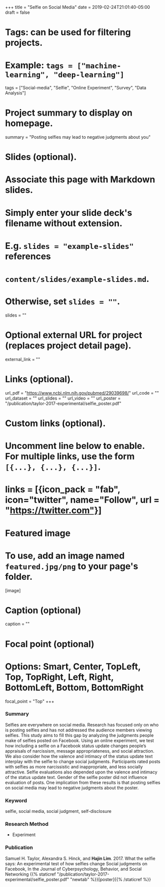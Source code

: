 +++
title = "Selfie on Social Media"
date = 2019-02-24T21:01:40-05:00
draft = false

# Tags: can be used for filtering projects.
# Example: `tags = ["machine-learning", "deep-learning"]`
tags = ["Social-media", "Selfie", "Online Experiment", "Survey", "Data Analysis"]

# Project summary to display on homepage.
summary = "Posting selfies may lead to negative judgments about you"

# Slides (optional).
#   Associate this page with Markdown slides.
#   Simply enter your slide deck's filename without extension.
#   E.g. `slides = "example-slides"` references
#   `content/slides/example-slides.md`.
#   Otherwise, set `slides = ""`.
slides = ""

# Optional external URL for project (replaces project detail page).
external_link = ""

# Links (optional).
url_pdf = "https://www.ncbi.nlm.nih.gov/pubmed/29039698/"
url_code = ""
url_dataset = ""
url_slides = ""
url_video = ""
url_poster = "/publication/taylor-2017-experimental/selfie_poster.pdf"

# Custom links (optional).
#   Uncomment line below to enable. For multiple links, use the form `[{...}, {...}, {...}]`.
# links = [{icon_pack = "fab", icon="twitter", name="Follow", url = "https://twitter.com"}]

# Featured image
# To use, add an image named `featured.jpg/png` to your page's folder.
[image]
  # Caption (optional)
  caption = ""

  # Focal point (optional)
  # Options: Smart, Center, TopLeft, Top, TopRight, Left, Right, BottomLeft, Bottom, BottomRight
  focal_point = "Top"
+++



### Summary

Selfies are everywhere on social media. Research has focused only on who is posting selfies and has not addressed the audience members viewing selfies. This study aims to fill this gap by analyzing the judgments people make of selfies posted on Facebook. Using an online experiment, we test how including a selfie on a Facebook status update changes people’s appraisals of narcissism, message appropriateness, and social attraction. We also consider how the valence and intimacy of the status update text interplay with the selfie to change social judgments. Participants rated posts with selfies as more narcissistic and inappropriate, and less socially attractive. Selfie evaluations also depended upon the valence and intimacy of the status update text. Gender of the selfie poster did not influence evaluation of posts. One implication from these results is that posting selfies on social media may lead to negative judgments about the poster.

### Keyword
selfie, social media, social judgment, self-disclosure
### Research Method
* Experiment

### Publication
Samuel H. Taylor, Alexandra S. Hinck, and **Hajin Lim**. 2017. What the selfie says: An experimental test of how selfies change Social judgments on Facebook, In the Journal of Cyberpsychology, Behavior, and Social Networking  {{% staticref "/publication/taylor-2017-experimental/selfie_poster.pdf" "newtab" %}}[poster]{{% /staticref %}}
